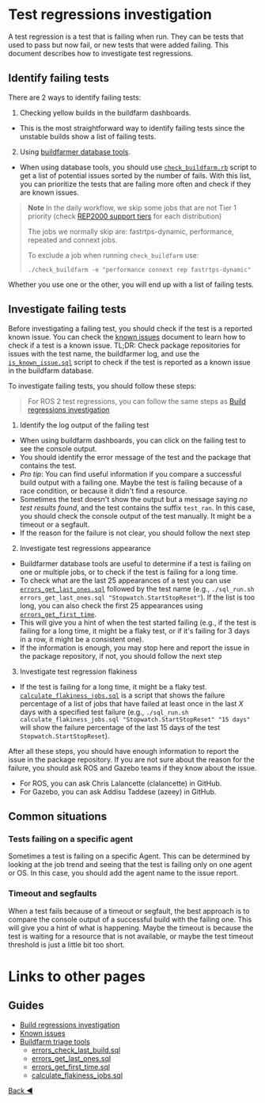 # Test regressions investigation

A test regression is a test that is failing when run. They can be tests that used to pass but now fail, or new tests that were added failing. This document describes how to investigate test regressions.

## Identify failing tests

There are 2 ways to identify failing tests:
1. Checking yellow builds in the buildfarm dashboards.
  * This is the most straightforward way to identify failing tests since the unstable builds show a list of failing tests.
2. Using [buildfarmer database tools](./buildfarmer_triage_tools.md#database-scripts).
  * When using database tools, you should use [`check_buildfarm.rb`](./buildfarmer_triage_tools.md#check_buildfarmrb) script to get a list of potential issues sorted by the number of fails. With this list, you can prioritize the tests that are failing more often and check if they are known issues.

> **Note**
> In the daily workflow, we skip some jobs that are not Tier 1 priority (check [REP2000 support tiers](https://github.com/ros-infrastructure/rep/blob/master/rep-2000.rst#support-tiers) for each distribution)
>
> The jobs we normally skip are: fastrtps-dynamic, performance, repeated and connext jobs.
>
> To exclude a job when running `check_buildfarm` use:
>
> `./check_buildfarm -e "performance connext rep fastrtps-dynamic"`

Whether you use one or the other, you will end up with a list of failing tests.


## Investigate failing tests

Before investigating a failing test, you should check if the test is a reported known issue. You can check the [known issues](./known_issues.md) document to learn how to check if a test is a known issue. TL;DR: Check package repositories for issues with the test name, the buildfarmer log, and use the [`is_known_issue.sql`](./buildfarmer_triage_tools.md#is_known_issuesql) script to check if the test is reported as a known issue in the buildfarm database.

To investigate failing tests, you should follow these steps:

> For ROS 2 test regressions, you can follow the same steps as [Build regressions investigation](./build_regressions_investigation.md)

1. Identify the log output of the failing test
  * When using buildfarm dashboards, you can click on the failing test to see the console output.
  * You should identify the error message of the test and the package that contains the test.
  * *Pro tip*: You can find useful information if you compare a successful build output with a failing one. Maybe the test is failing because of a race condition, or because it didn't find a resource.
  * Sometimes the test doesn't show the output but a message saying *no test results found*, and the test contains the suffix `test_ran`. In this case, you should check the console output of the test manually. It might be a timeout or a segfault.
  * If the reason for the failure is not clear, you should follow the next step
2. Investigate test regressions appearance
  * Buildfarmer database tools are useful to determine if a test is failing on one or multiple jobs, or to check if the test is failing for a long time.
  * To check what are the last 25 appearances of a test you can use [`errors_get_last_ones.sql`](./buildfarmer_triage_tools.md#errors_get_last_onessql) followed by the test name (e.g., `./sql_run.sh errors_get_last_ones.sql "Stopwatch.StartStopReset"`). If the list is too long, you can also check the first 25 appearances using [`errors_get_first_time`](./buildfarmer_triage_tools.md#errors_get_first_timesql).
  * This will give you a hint of when the test started failing (e.g., if the test is failing for a long time, it might be a flaky test, or if it's failing for 3 days in a row, it might be a consistent one).
  * If the information is enough, you may stop here and report the issue in the package repository, if not, you should follow the next step
3. Investigate test regression flakiness
  * If the test is failing for a long time, it might be a flaky test. [`calculate_flakiness_jobs.sql`](./buildfarmer_triage_tools.md#calculate_flakiness_jobssql) is a script that shows the failure percentage of a list of jobs that have failed at least once in the last *X* days with a specified test failure (e.g., `./sql_run.sh calculate_flakiness_jobs.sql "Stopwatch.StartStopReset" "15 days"` will show the failure percentage of the last 15 days of the test `Stopwatch.StartStopReset`).

After all these steps, you should have enough information to report the issue in the package repository. If you are not sure about the reason for the failure, you should ask ROS and Gazebo teams if they know about the issue.
* For ROS, you can ask Chris Lalancette (clalancette) in GitHub.
* For Gazebo, you can ask Addisu Taddese (azeey) in GitHub.


## Common situations

### Tests failing on a specific agent

Sometimes a test is failing on a specific Agent. This can be determined by looking at the job trend and seeing that the test is failing only on one agent or OS. In this case, you should add the agent name to the issue report.

### Timeout and segfaults

When a test fails because of a timeout or segfault, the best approach is to compare the console output of a successful build with the failing one. This will give you a hint of what is happening. Maybe the timeout is because the test is waiting for a resource that is not available, or maybe the test timeout threshold is just a little bit too short.

# Links to other pages

## Guides

* [Build regressions investigation](./build_regressions_investigation.md)
* [Known issues](./known_issues.md)
* [Buildfarm triage tools](./buildfarmer_triage_tools.md)
  * [errors_check_last_build.sql](./buildfarmer_triage_tools.md#errors_check_last_buildsql)
  * [errors_get_last_ones.sql](./buildfarmer_triage_tools.md#errors_get_last_onessql)
  * [errors_get_first_time.sql](./buildfarmer_triage_tools.md#errors_get_first_timesql)
  * [calculate_flakiness_jobs.sql](./buildfarmer_triage_tools.md#calculate_flakiness_jobssql)

[Back :arrow_backward: ](../index.md)
